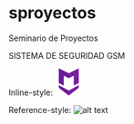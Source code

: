 # sproyectos

Seminario de Proyectos 


SISTEMA DE SEGURIDAD GSM

Inline-style: 
![alt text](https://github.com/adam-p/markdown-here/raw/master/src/common/images/icon48.png "Logo Title Text 1")

Reference-style: 
![alt text][logo]

[logo]: https://i.blogs.es/4fa155/exoarm-exo-brazo-lowcost-y-de-codigo-abierto/1366_2000.jpg
